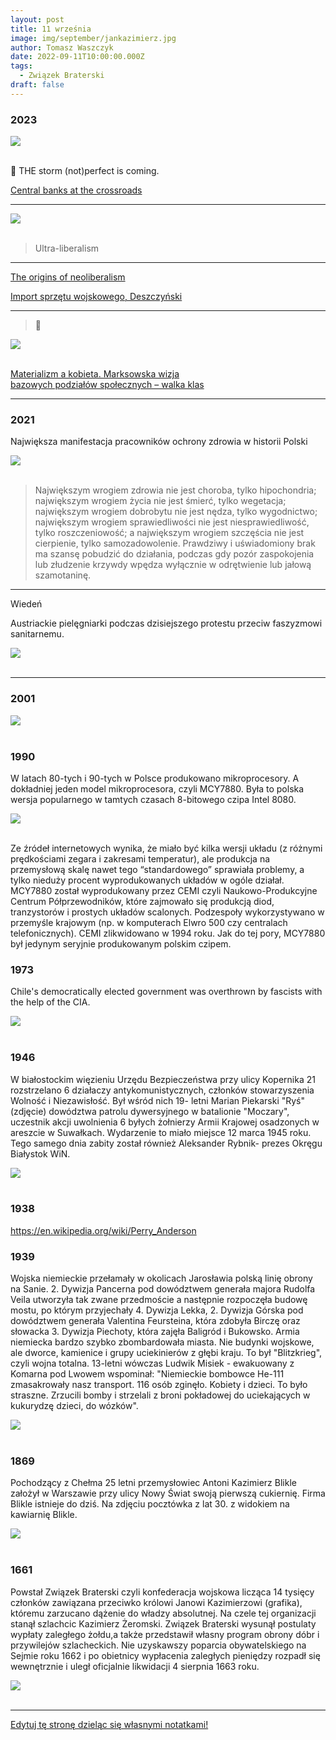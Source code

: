 ```yaml
---
layout: post
title: 11 września
image: img/september/jankazimierz.jpg
author: Tomasz Waszczyk
date: 2022-09-11T10:00:00.000Z
tags:
  - Związek Braterski
draft: false
---
```


### 2023

<img src="./img/september/crossroads.png"><br><br>

👀 THE storm (not)perfect is coming.

<a href="./documents/september/sp230819.pdf" target="_blank">Central banks at the crossroads</a>

---

<img src="./img/september/import-meksyk-usa.jpeg"><br><br>

> Ultra-liberalism
<!-- (case brasil) -->

---

<a href="./documents/september/the-origins-of-neoliberalism.pdf" target="_blank">The origins of neoliberalism</a>

<a href="./documents/september/Import-sprzetu-wojskowego_Deszczynski.pdf" target="_blank">Import sprzętu wojskowego, Deszczyński</a>

---

> 👀

<img src="./img/september/taka-prawda.jpg"><br><br>

<a href="./documents/september/24_Sydor_P_Kobieta_a_socjalizm.pdf" target="_blank">Materializm a kobieta. Marksowska wizja  
bazowych podziałów społecznych – walka klas</a>

---

### 2021

Największa manifestacja pracowników ochrony zdrowia w historii Polski

<img src="./img/september/protestymedykow.jpeg"><br><br>

> Największym wrogiem zdrowia nie jest choroba, tylko hipochondria; największym wrogiem życia nie jest śmierć, tylko wegetacja; największym wrogiem dobrobytu nie jest nędza, tylko wygodnictwo; największym wrogiem sprawiedliwości nie jest niesprawiedliwość, tylko roszczeniowość; a największym wrogiem szczęścia nie jest cierpienie, tylko samozadowolenie. Prawdziwy i uświadomiony brak ma szansę pobudzić do działania, podczas gdy pozór zaspokojenia lub złudzenie krzywdy wpędza wyłącznie w odrętwienie lub jałową szamotaninę.

---

Wiedeń

Austriackie pielęgniarki podczas dzisiejszego protestu przeciw faszyzmowi sanitarnemu.

<img src="./img/september/geimpft.jpeg"><br><br>

---

### 2001

<img src="./img/september/wtc.jpeg"><br><br>

### 1990

W latach 80-tych i 90-tych w Polsce produkowano mikroprocesory. A dokładniej jeden model mikroprocesora, czyli MCY7880. Była to polska wersja popularnego w tamtych czasach 8-bitowego czipa Intel 8080.

<img src="./img/september/MCY7880.jpeg"><br><br>

Ze źródeł internetowych wynika, że miało być kilka wersji układu (z różnymi prędkościami zegara i zakresami temperatur), ale produkcja na przemysłową skalę nawet tego “standardowego” sprawiała problemy, a tylko nieduży procent wyprodukowanych układów w ogóle działał. MCY7880 został wyprodukowany przez CEMI czyli Naukowo-Produkcyjne Centrum Półprzewodników, które zajmowało się produkcją diod, tranzystorów i prostych układów scalonych. Podzespoły wykorzystywano w przemyśle krajowym (np. w komputerach Elwro 500 czy centralach telefonicznych). CEMI zlikwidowano w 1994 roku. Jak do tej pory, MCY7880 był jedynym seryjnie produkowanym polskim czipem.

### 1973

Chile's democratically elected government was overthrown by fascists with the help of the CIA.

<img src="./img/september/chile.jpeg"><br><br>

### 1946

W białostockim więzieniu Urzędu Bezpieczeństwa przy ulicy Kopernika 21 rozstrzelano 6 działaczy antykomunistycznych, członków stowarzyszenia Wolność i Niezawisłość. Był wśród nich 19- letni Marian Piekarski "Ryś" (zdjęcie) dowództwa patrolu dywersyjnego w batalionie "Moczary", uczestnik akcji uwolnienia 6 byłych żołnierzy Armii Krajowej osadzonych w areszcie w Suwałkach. Wydarzenie to miało miejsce 12 marca 1945 roku. Tego samego dnia zabity został również Aleksander Rybnik- prezes Okręgu Białystok WiN.

<img src="./img/september/piekarski.jpg"><br><br>

### 1938

https://en.wikipedia.org/wiki/Perry_Anderson

### 1939

Wojska niemieckie przełamały w okolicach Jarosławia  polską linię obrony na Sanie. 
2. Dywizja Pancerna pod dowództwem generała majora Rudolfa Veila utworzyła tak zwane przedmoście  a następnie rozpoczęła budowę mostu, po którym przyjechały 4. Dywizja Lekka, 2. Dywizja Górska pod dowództwem generała Valentina Feursteina, która zdobyła Birczę oraz słowacka 3. Dywizja Piechoty, która zajęła Baligród i Bukowsko. 
Armia niemiecka bardzo szybko zbombardowała miasta. Nie budynki wojskowe, ale dworce, kamienice i grupy uciekinierów z głębi kraju. To był "Blitzkrieg", czyli wojna totalna. 13-letni wówczas Ludwik Misiek - ewakuowany z Komarna pod Lwowem wspominał:
"Niemieckie bombowce He-111 zmasakrowały nasz transport. 116 osób zginęło. Kobiety i dzieci. To było straszne. Zrzucili bomby i strzelali z broni pokładowej do uciekających w kukurydzę dzieci, do wózków".

<img src="./img/september/san.jpg"><br><br>

### 1869

Pochodzący z Chełma 25 letni przemysłowiec Antoni Kazimierz Blikle założył w Warszawie przy ulicy Nowy Świat swoją pierwszą cukiernię.
Firma Blikle istnieje do dziś.
Na zdjęciu pocztówka z lat 30. z widokiem na kawiarnię Blikle.

<img src="./img/september/blikle.jpg"><br><br>

### 1661

Powstał Związek Braterski czyli konfederacja wojskowa licząca 14 tysięcy członków zawiązana przeciwko królowi Janowi Kazimierzowi (grafika), któremu zarzucano dążenie do władzy absolutnej. Na czele tej organizacji stanął szlachcic Kazimierz Żeromski.
Związek Braterski wysunął postulaty wypłaty zaległego żołdu,a także przedstawił własny program obrony dóbr i przywilejów szlacheckich.
Nie uzyskawszy poparcia obywatelskiego na Sejmie roku 1662 i po obietnicy wypłacenia
zaległych pieniędzy rozpadł się wewnętrznie i uległ oficjalnie likwidacji 4 sierpnia 1663 roku.

<img src="./img/september/jankazimierz.jpg"><br><br>

---

<a href="https://github.com/TomaszWaszczyk/historia.waszczyk.com/edit/master/src/content/september-11.md" target="_blank">Edytuj tę stronę dzieląc się własnymi notatkami!</a>
